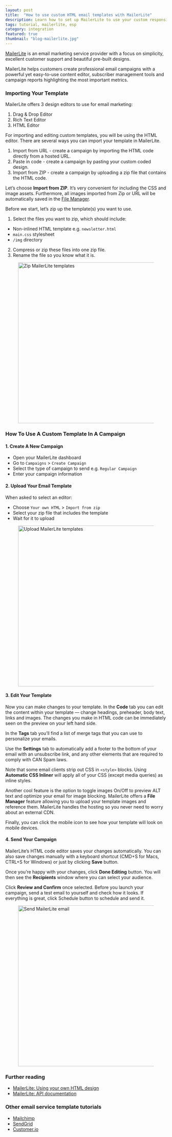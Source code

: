```yaml
---
layout: post
title:  "How to use custom HTML email templates with MailerLite"
description: Learn how to set up MailerLite to use your custom responsive HTML email templates.
tags: tutorial, mailerlite, esp
category: integration
featured: true
thumbnail: "blog-mailerlite.jpg"
---
```


[MailerLite](https://www.mailerlite.com) is an email marketing service provider with a focus on simplicity, excellent customer support and beautiful pre-built designs. 

MailerLite helps customers create professional email campaigns with a powerful yet easy-to-use content editor, subscriber management tools and campaign reports highlighting the most important metrics.

### Importing Your Template

MailerLite offers 3 design editors to use for email marketing:

1. Drag & Drop Editor
2. Rich Text Editor
3. HTML Editor

For importing and editing custom templates, you will be using the HTML editor. There are several ways you can import your template in MailerLite.

1. Import from URL - create a campaign by importing the HTML code directly from a hosted URL.
2. Paste in code - create a campaign by pasting your custom coded design.
3. Import from ZIP - create a campaign by uploading a zip file that contains the HTML code.

Let’s choose **Import from ZIP**. It’s very convenient for including the CSS and image assets. Furthermore, all images imported from Zip or URL will be automatically saved in the [File Manager](https://blog.mailerlite.com/file-manager-upload-save-and-reuse-your-images/).

Before we start, let’s zip up the template(s) you want to use.

1. Select the files you want to zip, which should include:
  * Non-inlined HTML template e.g. `newsletter.html`
  * `main.css` stylesheet
  * `/img` directory
2. Compress or zip these files into one zip file.
3. Rename the file so you know what it is.

<figure class="blog--image">
  <img src="{{ site.url }}/img/mailerlite-compress.gif" alt="Zip MailerLite templates" width="500">
</figure>

### How To Use A Custom Template In A Campaign

#### 1. Create A New Campaign

* Open your MailerLite dashboard
* Go to `Campaigns` > `Create Campaign`
* Select the type of campaign to send e.g. `Regular Campaign`
* Enter your campaign information

#### 2. Upload Your Email Template

When asked to select an editor:

* Choose `Your own HTML` > `Import from zip`
* Select your zip file that includes the template
* Wait for it to upload

<figure class="blog--image">
  <img src="{{ site.url }}/img/mailerlite-upload.gif" alt="Upload MailerLite templates" width="500">
</figure>

#### 3. Edit Your Template

Now you can make changes to your template. In the **Code** tab you can edit the content within your template — change headings, preheader, body text, links and images. The changes you make in HTML code can be immediately seen on the preview on your left hand side.

In the **Tags** tab you’ll find a list of merge tags that you can use to personalize your emails.

Use the **Settings** tab to automatically add a footer to the bottom of your email with an unsubscribe link, and any other elements that are required to comply with CAN Spam laws.

Note that some email clients strip out CSS in `<style>` blocks. Using **Automatic CSS Inliner** will apply all of your CSS (except media queries) as inline styles.

Another cool feature is the option to toggle images On/Off to preview ALT text and optimize your email for image blocking. MailerLite offers a **File Manager** feature allowing you to upload your template images and reference them. MailerLite handles the hosting so you never need to worry about an external CDN.

Finally, you can click the mobile icon to see how your template will look on mobile devices.

#### 4. Send Your Campaign

MailerLite’s HTML code editor saves your changes automatically. You can also save changes manually with a keyboard shortcut (CMD+S for Macs, CTRL+S for Windows) or just by clicking **Save** button.

Once you’re happy with your changes, click **Done Editing** button. You will then see the **Recipients** window where you can select your audience.

Click **Review and Confirm** once selected. Before you launch your campaign, send a test email to yourself and check how it looks. If everything is great, click Schedule button to schedule and send it.

<figure class="blog--image">
  <img src="{{ site.url }}/img/mailerlite-send.gif" alt="Send MailerLite email" width="500">
</figure>

### Further reading

* [MailerLite: Using your own HTML design](https://blog.mailerlite.com/using-your-own-html-design/)
* [MailerLite: API documentation](https://developers.mailerlite.com/reference)

### Other email service template tutorials

* [Mailchimp](https://htmlemail.io/blog/custom-mailchimp-templates)
* [SendGrid](https://htmlemail.io/blog/custom-sendgrid-templates)
* [Customer.io](https://htmlemail.io/blog/custom-customerio-templates)
